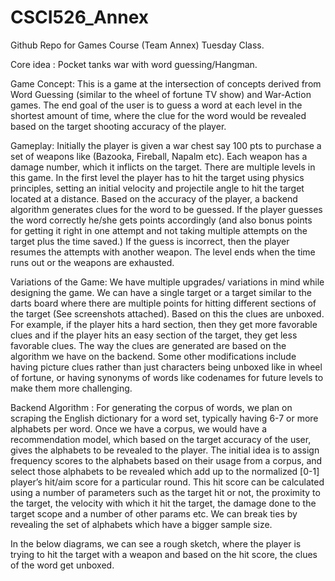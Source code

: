# CSCI526_Annex
Github Repo for Games Course (Team Annex) Tuesday Class.

Core idea : Pocket tanks war with word guessing/Hangman.

Game Concept: This is a game at the intersection of concepts derived from Word Guessing (similar to the wheel of fortune TV show) and War-Action games. The end goal of the user is to guess a word at each level in the shortest amount of time, where the clue for the word would be revealed based on the target shooting accuracy of the player. 
 
Gameplay: Initially the player is given a war chest say 100 pts to purchase a set of weapons like (Bazooka, Fireball, Napalm etc). Each weapon has a damage number, which it inflicts on the target. There are multiple levels in this game. In the first level the player has to hit the target using physics principles, setting an initial velocity and projectile angle to hit the target located at a distance. Based on the accuracy of the player, a backend algorithm generates clues for the word to be guessed. If the player guesses the word correctly he/she gets points accordingly (and also bonus points for getting it right in one attempt and not taking multiple attempts on the target plus the time saved.) If the guess is incorrect, then the player resumes the attempts with another weapon. The level ends when the time runs out or the weapons are exhausted. 
 
Variations of the Game: We have multiple upgrades/ variations in mind while designing the game. We can have a single target or a target similar to the darts board where there are multiple points for hitting different sections of the target (See screenshots attached). Based on this the clues are unboxed. For example, if the player hits a hard section, then they get more favorable clues and if the player hits an easy section of the target, they get less favorable clues. The way the clues are generated are based on the algorithm we have on the backend. Some other modifications include having picture clues rather than just characters being unboxed like in wheel of fortune, or having synonyms of words like codenames for future levels to make them more challenging.


Backend Algorithm :
For generating the corpus of words, we plan on scraping the English dictionary for a word set, typically having 6-7 or more alphabets per word. Once we have a corpus, we would have a recommendation model, which based on the target accuracy of the user, gives the alphabets to be revealed to the player. The initial idea is to assign frequency scores to the alphabets based on their usage from a corpus, and select those alphabets to be revealed which add up to the normalized [0-1] player’s hit/aim score for a particular round. This hit score can be calculated using a number of parameters such as the target hit or not, the proximity to the target, the velocity with which it hit the target, the damage done to the target scope and a number of other params etc. We can break ties by revealing the set of alphabets which have a bigger sample size.
 
In the below diagrams, we can see a rough sketch, where the player is trying to hit the target with a weapon and based on the hit score, the clues of the word get unboxed.

